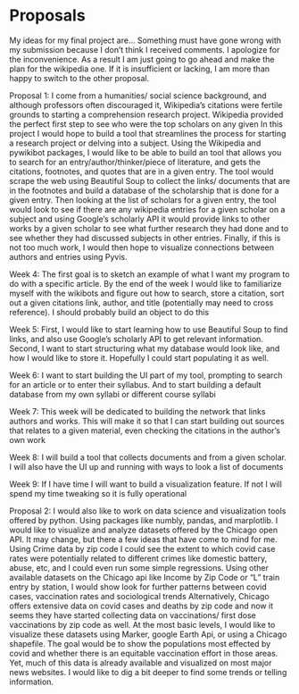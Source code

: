 # Proposals

My ideas for my final project are...
Something must have gone wrong with my submission because I don’t think I received comments. I apologize for the inconvenience. As a result I am just going to go ahead and make the plan for the wikipedia one. If it is insufficient or lacking, I am more than happy to switch to the other proposal. 


Proposal 1:
I come from  a humanities/ social science background, and although professors often discouraged it, Wikipedia’s citations were fertile grounds to starting a comprehension research project. Wikipedia provided the perfect first step to see who were the top scholars on any given  In this project I would hope to build a tool that streamlines the process for starting a research project or delving into a subject. Using the Wikipedia and pywikibot packages, I would like to be able to build an tool that allows you to search for an entry/author/thinker/piece of literature, and gets the citations, footnotes, and quotes that are in a given entry. The tool would scrape the web using Beautiful Soup to collect the links/ documents that are in the footnotes and build a database of the scholarship  that is done for a given entry. Then looking at the list of scholars for a given entry, the tool would look to see if there are any wikipedia entries for a given scholar on a subject and using Google’s scholarly API it would provide links to other works by a given scholar to see what further research they had done and to see whether they had discussed subjects in other entries. Finally, if this is not too much work, I would then hope to visualize connections between authors and entries using Pyvis. 

Week 4: The first goal is to sketch an example of what I want my program to do with a specific article. By the end of the week I would like to familiarize myself with the wikibots and figure out how to search, store a citation, sort out a given citations link,  author, and title (potentially may need to cross reference). I should probably build an object to do this

Week 5: First, I would like to start learning how to use Beautiful Soup to find links, and also use Google’s scholarly API to get relevant information. Second, I want to start structuring what my database would look like, and how I would like to store it. Hopefully I could start populating it as well. 

Week 6: I want to start building the UI part of my tool, prompting to search for an article or to enter their syllabus. And to start building a default database from my own syllabi or different course syllabi

Week 7: This week will be dedicated to building the network that links authors and works. This will make it so that I can start building out sources that relates to a given material, even checking the citations in the author’s own work

Week 8: I will build a tool that collects documents and from a given scholar. I will also have the UI up and running with ways to look a list of documents

Week 9: If I have time I will want to build a visualization feature. If not I will spend my time tweaking so it is fully operational 



Proposal 2:
I would also like to work on data science and visualization tools offered by python. Using packages like numbly, pandas, and marplotlib. I would like to visualize and analyze datasets offered by the Chicago open API. It may change, but there a few ideas that have come to mind for me. Using Crime data by zip code I could see the extent to which covid case rates were potentially related to different crimes like domestic battery, abuse, etc, and I could even run some simple regressions. Using other available datasets on the Chicago api like Income by Zip Code or “L” train entry by station, I would show look for further patterns between covid cases, vaccination rates and sociological trends Alternatively, Chicago offers extensive data on covid cases and deaths by zip code and now it seems they have started collecting data on vaccinations/ first dose vaccinations by zip code as well. At the most basic levels, I would like to visualize these datasets using Marker, google Earth Api, or using a Chicago shapefile. The goal would be to show the populations most effected by covid and whether there is an equitable vaccination effort in those areas. Yet, much of this data is already available and visualized on most major news websites. I would like to dig a bit deeper to find some trends or telling information. 
